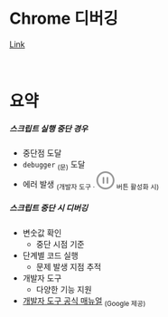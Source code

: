 Chrome 디버깅
====

[Link](https://ko.javascript.info/debugging-chrome "Chrome debugging tutorial link")

<br />

요약
====

##### 스크립트 실행 중단 경우
- 중단점 도달
- `debugger` <sub>(문)</sub> 도달
- 에러 발생 <sub>(개발자 도구 · ![circle-pause-regular](../../images/01/03/01/circle-pause-regular.svg) 버튼 활성화 시)</sub>

##### 스크립트 중단 시 디버깅
- 변숫값 확인
  - 중단 시점 기준
- 단계별 코드 실행
  - 문제 발생 지점 추적
- 개발자 도구
  - 다양한 기능 지원
- [개발자 도구 공식 매뉴얼](https://developers.google.com/web/tools/chrome-devtools) <sub>(Google 제공)</sub>
